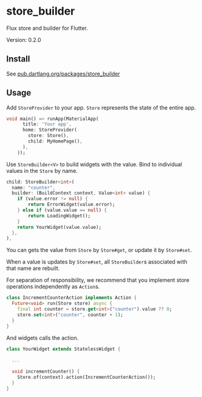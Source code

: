 # store_builder

Flux store and builder for Flutter.

Version: 0.2.0

## Install

See [pub.dartlang.org/packages/store_builder](https://pub.dartlang.org/packages/store_builder#-installing-tab-)

## Usage

Add `StoreProvider` to your app. `Store` represents the state of the entire
app.

```dart
void main() => runApp(MaterialApp(
      title: 'Your app',
      home: StoreProvider(
        store: Store(),
        child: MyHomePage(),
      ),
    ));
```

Use `StoreBuilder<V>` to build widgets with the value. Bind to individual
values in the `Store` by name.

```dart
child: StoreBuilder<int>(
  name: "counter",
  builder: (BuildContext context, Value<int> value) {
    if (value.error != null) {
        return ErrorWidget(value.error);
    } else if (value.value == null) {
        return LoadingWidget();
    }
    return YourWidget(value.value);
  },
),
```

You can gets the value from `Store` by `Store#get`, or update it by
`Store#set`.

When a value is updates by `Store#set`, all `StoreBuilder`s associated with
that name are rebuilt.

For separation of responsibility, we recommend that you implement store
operations independently as `Action`s.

```dart
class IncrementCounterAction implements Action {
  Future<void> run(Store store) async {
    final int counter = store.get<int>("counter").value ?? 0;
    store.set<int>("counter", counter + 1);
  }
}
```

And widgets calls the action.

```dart
class YourWidget extends StatelessWidget {
  
  ...
  
  void incrementCounter() {
    Store.of(context).action(IncrementCounterAction());
  }
}
```
